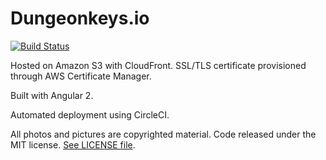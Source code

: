 # Dungeonkeys.io

[![Build Status](https://circleci.com/gh/tanb/dungeonkeys.io/tree/source-v2.svg?style=shield&circle-token=d0283f2a062676e8f59e24b8e99a107da1fe62c0)](https://circleci.com/gh/tanb/dungeonkeys.io)

Hosted on Amazon S3 with CloudFront. SSL/TLS certificate provisioned through AWS Certificate Manager.

Built with Angular 2.

Automated deployment using CircleCI.

All photos and pictures are copyrighted material. Code released under the MIT license. [See LICENSE file](LICENSE.md).
